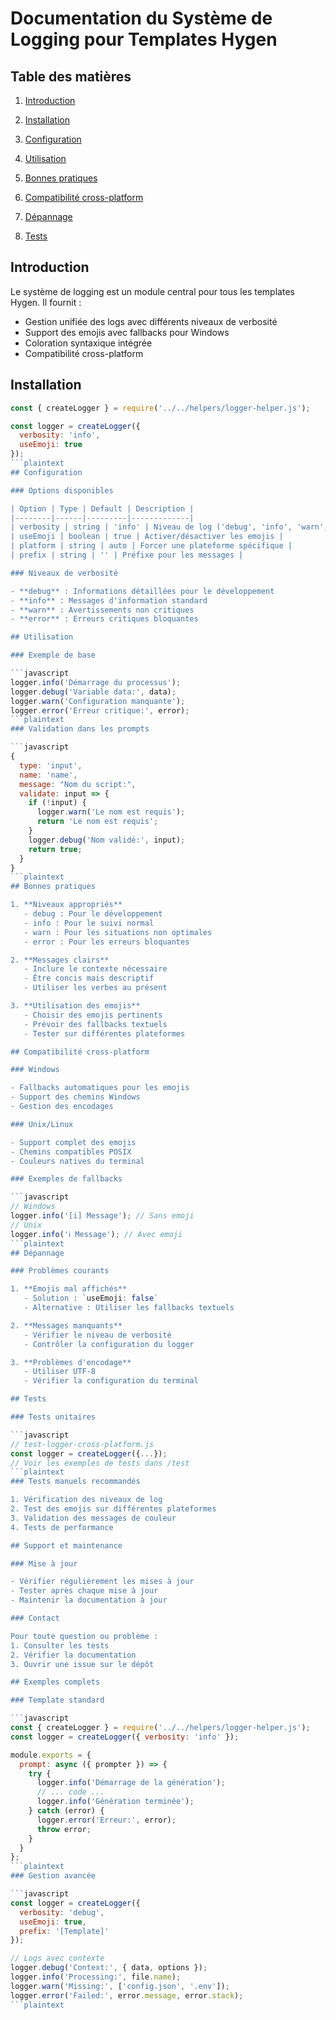 # Documentation du Système de Logging pour Templates Hygen

## Table des matières

1. [Introduction](#introduction)

2. [Installation](#installation)

3. [Configuration](#configuration)

4. [Utilisation](#utilisation)

5. [Bonnes pratiques](#bonnes-pratiques)

6. [Compatibilité cross-platform](#compatibilité-cross-platform)

7. [Dépannage](#dépannage)

8. [Tests](#tests)

## Introduction

Le système de logging est un module central pour tous les templates Hygen. Il fournit :
- Gestion unifiée des logs avec différents niveaux de verbosité
- Support des emojis avec fallbacks pour Windows
- Coloration syntaxique intégrée
- Compatibilité cross-platform

## Installation

```javascript
const { createLogger } = require('../../helpers/logger-helper.js');

const logger = createLogger({ 
  verbosity: 'info',
  useEmoji: true
});
```plaintext
## Configuration

### Options disponibles

| Option | Type | Default | Description |
|--------|------|---------|-------------|
| verbosity | string | 'info' | Niveau de log ('debug', 'info', 'warn', 'error') |
| useEmoji | boolean | true | Activer/désactiver les emojis |
| platform | string | auto | Forcer une plateforme spécifique |
| prefix | string | '' | Préfixe pour les messages |

### Niveaux de verbosité

- **debug** : Informations détaillées pour le développement
- **info** : Messages d'information standard
- **warn** : Avertissements non critiques
- **error** : Erreurs critiques bloquantes

## Utilisation

### Exemple de base

```javascript
logger.info('Démarrage du processus');
logger.debug('Variable data:', data);
logger.warn('Configuration manquante');
logger.error('Erreur critique:', error);
```plaintext
### Validation dans les prompts

```javascript
{
  type: 'input',
  name: 'name',
  message: "Nom du script:",
  validate: input => {
    if (!input) {
      logger.warn('Le nom est requis');
      return 'Le nom est requis';
    }
    logger.debug('Nom validé:', input);
    return true;
  }
}
```plaintext
## Bonnes pratiques

1. **Niveaux appropriés**
   - debug : Pour le développement
   - info : Pour le suivi normal
   - warn : Pour les situations non optimales
   - error : Pour les erreurs bloquantes

2. **Messages clairs**
   - Inclure le contexte nécessaire
   - Être concis mais descriptif
   - Utiliser les verbes au présent

3. **Utilisation des emojis**
   - Choisir des emojis pertinents
   - Prévoir des fallbacks textuels
   - Tester sur différentes plateformes

## Compatibilité cross-platform

### Windows

- Fallbacks automatiques pour les emojis
- Support des chemins Windows
- Gestion des encodages

### Unix/Linux

- Support complet des emojis
- Chemins compatibles POSIX
- Couleurs natives du terminal

### Exemples de fallbacks

```javascript
// Windows
logger.info('[i] Message'); // Sans emoji
// Unix
logger.info('ℹ️ Message'); // Avec emoji
```plaintext
## Dépannage

### Problèmes courants

1. **Emojis mal affichés**
   - Solution : `useEmoji: false`
   - Alternative : Utiliser les fallbacks textuels

2. **Messages manquants**
   - Vérifier le niveau de verbosité
   - Contrôler la configuration du logger

3. **Problèmes d'encodage**
   - Utiliser UTF-8
   - Vérifier la configuration du terminal

## Tests

### Tests unitaires

```javascript
// test-logger-cross-platform.js
const logger = createLogger({...});
// Voir les exemples de tests dans /test
```plaintext
### Tests manuels recommandés

1. Vérification des niveaux de log
2. Test des emojis sur différentes plateformes
3. Validation des messages de couleur
4. Tests de performance

## Support et maintenance

### Mise à jour

- Vérifier régulièrement les mises à jour
- Tester après chaque mise à jour
- Maintenir la documentation à jour

### Contact

Pour toute question ou problème :
1. Consulter les tests
2. Vérifier la documentation
3. Ouvrir une issue sur le dépôt

## Exemples complets

### Template standard

```javascript
const { createLogger } = require('../../helpers/logger-helper.js');
const logger = createLogger({ verbosity: 'info' });

module.exports = {
  prompt: async ({ prompter }) => {
    try {
      logger.info('Démarrage de la génération');
      // ... code ...
      logger.info('Génération terminée');
    } catch (error) {
      logger.error('Erreur:', error);
      throw error;
    }
  }
};
```plaintext
### Gestion avancée

```javascript
const logger = createLogger({ 
  verbosity: 'debug',
  useEmoji: true,
  prefix: '[Template]'
});

// Logs avec contexte
logger.debug('Context:', { data, options });
logger.info('Processing:', file.name);
logger.warn('Missing:', ['config.json', '.env']);
logger.error('Failed:', error.message, error.stack);
```plaintext
